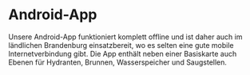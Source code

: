 # Android-App

Unsere Android-App funktioniert komplett offline und ist daher auch im ländlichen
Brandenburg einsatzbereit, wo es selten eine gute mobile Internetverbindung gibt.
Die App enthält neben einer Basiskarte auch Ebenen für Hydranten, Brunnen, Wasserspeicher
und Saugstellen.